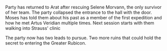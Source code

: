 Party has returned to Arat after rescuing Selene Morvann, the only survivor of her team.
The party collapsed the entrance to the hall with the door.
Moses has told them about his past as a member of the first expedition and how he met Artus Veridian multiple times. 
Next session starts with them walking into Strauss' clinic

The party now has two leads to pursue. Two more ruins that could hold the secret to entering the Greater Rubicon.